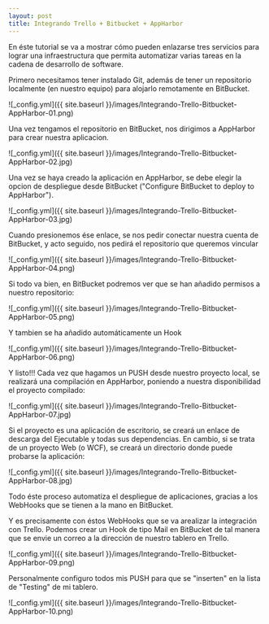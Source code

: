 ```yaml
---
layout: post
title: Integrando Trello + Bitbucket + AppHarbor
---
```


En éste tutorial se va a mostrar cómo pueden enlazarse tres servicios para lograr una infraestructura que permita automatizar varias tareas en la cadena de desarrollo de software.

Primero necesitamos tener instalado Git, además de tener un repositorio localmente (en nuestro equipo) para alojarlo remotamente en BitBucket. 

![_config.yml]({{ site.baseurl }}/images/Integrando-Trello-Bitbucket-AppHarbor-01.png)

Una vez tengamos el repositorio en BitBucket, nos dirigimos a AppHarbor para crear nuestra aplicacion. 

![_config.yml]({{ site.baseurl }}/images/Integrando-Trello-Bitbucket-AppHarbor-02.jpg)

Una vez se haya creado la aplicación en AppHarbor, se debe elegir la opcion de despliegue desde BitBucket ("Configure BitBucket to deploy to AppHarbor"). 

![_config.yml]({{ site.baseurl }}/images/Integrando-Trello-Bitbucket-AppHarbor-03.jpg)

Cuando presionemos ése enlace, se nos pedir conectar nuestra cuenta de BitBucket, y acto seguido, nos pedirá el repositorio que queremos vincular 

![_config.yml]({{ site.baseurl }}/images/Integrando-Trello-Bitbucket-AppHarbor-04.png)

Si todo va bien, en BitBucket podremos ver que se han añadido permisos a nuestro repositorio: 

![_config.yml]({{ site.baseurl }}/images/Integrando-Trello-Bitbucket-AppHarbor-05.png)

Y tambien se ha añadido automáticamente un Hook 

![_config.yml]({{ site.baseurl }}/images/Integrando-Trello-Bitbucket-AppHarbor-06.png)

Y listo!!! Cada vez que hagamos un PUSH desde nuestro proyecto local, se realizará una compilación en AppHarbor, poniendo a nuestra disponibilidad el proyecto compilado: 

![_config.yml]({{ site.baseurl }}/images/Integrando-Trello-Bitbucket-AppHarbor-07.jpg)

Si el proyecto es una aplicación de escritorio, se creará un enlace de descarga del Ejecutable y todas sus dependencias. En cambio, si se trata de un proyecto Web (o WCF), se creará un directorio donde puede probarse la aplicación: 

![_config.yml]({{ site.baseurl }}/images/Integrando-Trello-Bitbucket-AppHarbor-08.jpg)

Todo éste proceso automatiza el despliegue de aplicaciones, gracias a los WebHooks que se tienen a la mano en BitBucket.

Y es precisamente con éstos WebHooks que se va arealizar la integración con Trello. Podemos crear un Hook de tipo Mail en BitBucket de tal manera que se envie un correo a la dirección de nuestro tablero en Trello. 

![_config.yml]({{ site.baseurl }}/images/Integrando-Trello-Bitbucket-AppHarbor-09.png)

Personalmente configuro todos mis PUSH para que se "inserten" en la lista de "Testing" de mi tablero.

![_config.yml]({{ site.baseurl }}/images/Integrando-Trello-Bitbucket-AppHarbor-10.png)